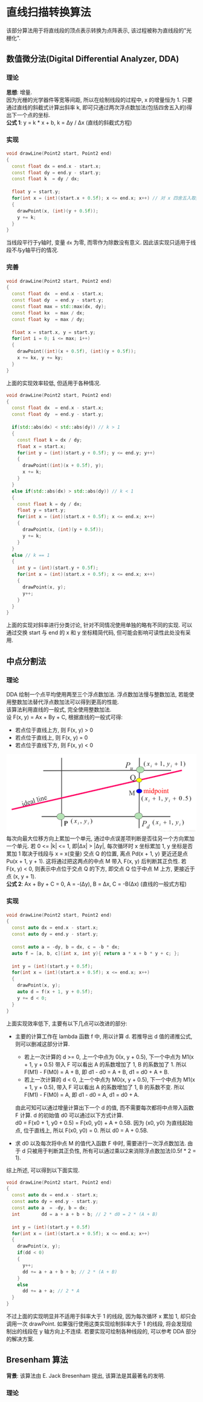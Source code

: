 # 直线扫描转换算法

该部分算法用于将直线段的顶点表示转换为点阵表示, 该过程被称为直线段的"光栅化".  

## 数值微分法(Digital Differential Analyzer, DDA)

### 理论
**思想**: 增量.  
因为光栅的光学器件等宽等间距, 所以在绘制线段的过程中, x 的增量恒为 1. 只要通过直线的斜截式计算出斜率 k, 即可只通过两次浮点数加法(包括四舍五入的)得出下一个点的坐标.  
**公式 1**: y = k * x + b, k = Δy / Δx (直线的斜截式方程)  

### 实现
```cpp
void drawLine(Point2 start, Point2 end)
{
  const float dx = end.x - start.x;
  const float dy = end.y - start.y;
  const float k  = dy / dx;

  float y = start.y;
  for(int x = (int)(start.x + 0.5f); x <= end.x; x++) // 对 x 四舍五入取整.  
  {
    drawPoint(x, (int)(y + 0.5f));
    y += k;
  }
}
```
当线段平行于y轴时, 变量 `dx` 为零, 而零作为除数没有意义. 因此该实现只适用于线段不与y轴平行的情况.  

### 完善
```cpp
void drawLine(Point2 start, Point2 end)
{
  const float dx  = end.x - start.x;
  const float dy  = end.y - start.y;
  const float max = std::max(dx, dy);
  const float kx  = max / dx;
  const float ky  = max / dy;

  float x = start.x, y = start.y;
  for(int i = 0; i <= max; i++)
  {
    drawPoint((int)(x + 0.5f), (int)(y + 0.5f));
    x += kx, y += ky;
  }
}
```
上面的实现效率较低, 但适用于各种情况.  

```cpp
void drawLine(Point2 start, Point2 end)
{
  const float dx  = end.x - start.x;
  const float dy  = end.y - start.y;
  
  if(std::abs(dx) < std::abs(dy)) // k > 1
  {
    const float k = dx / dy;
    float x = start.x;
    for(int y = (int)(start.y + 0.5f); y <= end.y; y++)
    {
      drawPoint((int)(x + 0.5f), y);
      x += k;
    }
  }
  else if(std::abs(dx) > std::abs(dy)) // k < 1
  {
    const float k = dy / dx;
    float y = start.y;
    for(int x = (int)(start.x + 0.5f); x <= end.x; x++)
    {
      drawPoint(x, (int)(y + 0.5f));
      y += k;
    }
  }
  else // k == 1
  {
    int y = (int)(start.y + 0.5f);
    for(int x = (int)(start.x + 0.5f); x <= end.x; x++)
    {
      drawPoint(x, y);
      y++;
    }
  }
}
```
上面的实现对斜率进行分类讨论, 针对不同情况使用单独的略有不同的实现. 可以通过交换 start 与 end 的 x 和 y 坐标精简代码, 但可能会影响可读性此处没有采用.  

## 中点分割法

### 理论
DDA 绘制一个点平均使用两至三个浮点数加法. 浮点数加法慢与整数加法, 若能使用整数加法替代浮点数加法可以得到更高的性能.  
该算法利用直线的一般式, 完全使用整数加法.  
设 F(x, y) = Ax + By + C, 根据直线的一般式可得:
- 若点位于直线上方, 则 F(x, y) > 0
- 若点位于直线上, 则 F(x, y) = 0
- 若点位于直线下方, 则 F(x, y) < 0

![Figure-0](assets/中点分割法.png)  
每次向最大位移方向上累加一个单元, 通过中点误差项判断是否往另一个方向累加一个单元. 若 0 <= |k| <= 1, 即|Δx| > |Δy|, 每次循环时 x 坐标累加 1, y 坐标是否累加 1 取决于线段与 x = x(变量) 交点 Q 的位置, 离点 Pd(x + 1, y) 更近还是点 Pu(x + 1, y + 1). 这将通过把这两点的中点 M 带入 F(x, y) 后判断其正负性. 若 F(x, y) < 0, 则表示中点位于交点 Q 的下方, 即交点 Q 位于中点 M 上方, 更接近于点 (x, y + 1).  
**公式 2**: Ax + By + C = 0, A = -(Δy), B = Δx, C = -B(Δx) (直线的一般式方程)  

### 实现
```cpp
void drawLine(Point2 start, Point2 end)
{
  const auto dx = end.x - start.x;
  const auto dy = end.y - start.y;

  const auto a = -dy, b = dx, c = -b * dx;
  auto f = [a, b, c](int x, int y){ return a * x + b * y + c; };

  int y = (int)(start.y + 0.5f);
  for(int x = (int)(start.x + 0.5f); x <= end.x; x++)
  {
    drawPoint(x, y);
    auto d = f(x + 1, y + 0.5f);
    y += d < 0;
  }
}
```
上面实现效率低下, 主要有以下几点可以改进的部分:
- 主要的计算工作在 lambda 函数 f 中, 用以计算 d. 若推导出 d 值的递推公式, 则可以删减这部分计算.  
  - 若上一次计算的 d >= 0, 上一个中点为 0(x, y + 0.5), 下一个中点为 M1(x + 1, y + 0.5) 带入 F 可以看出 A 的系数增加了 1, B 的系数加了 1. 所以 F(M1) - F(M0) = A + B, 即 d1 - d0 = A + B, d1 = d0 + A + B.
  - 若上一次计算的 d < 0, 上一个中点为 M0(x, y + 0.5), 下一个中点为 M1(x + 1, y + 0.5), 带入 F 可以看出 A 的系数增加了 1, B 的系数不变. 所以 F(M1) - F(M0) = A, 即 d1 - d0 = A, d1 = d0 + A.

  由此可知可以通过增量计算出下一个 d 的值, 而不需要每次都将中点带入函数 F 计算. d 的初始值 d0 可以通过以下方式计算.  
  d0 = F(x0 + 1, y0 + 0.5) = F(x0, y0) + A + 0.5B.
  因为 (x0, y0) 为直线起始点, 位于直线上, 所以 F(x0, y0) = 0. 所以 d0 = A + 0.5B.
- 求 d0 以及每次将中点 M 的值代入函数 F 中时, 需要进行一次浮点数加法. 由于 d 只被用于判断其正负性, 所有可以通过乘以2来消除浮点数加法(0.5f * 2 = 1).

综上所述, 可以得到以下面实现.
```cpp
void drawLine(Point2 start, Point2 end)
{
  const auto dx = end.x - start.x;
  const auto dy = end.y - start.y;
  const auto a  = -dy, b = dx;
  int        dd = a + a + b + b; // 2 * d0 = 2 * (A + B)
  
  int y = (int)(start.y + 0.5f)
  for(int x = (int)(start.x + 0.5f); x <= end.x; x++)
  {
    drawPoint(x, y);
    if(dd < 0)
    {
      y++;
      dd += a + a + b + b; // 2 * (A + B)
    }
    else
      dd += a + a; // 2 * A
  }
}
```
不过上面的实现明显并不适用于斜率大于 1 的线段, 因为每次循环 x 累加 1, 却只会调用一次 drawPoint. 如果强行使用这类实现绘制斜率大于 1 的线段, 将会发现绘制出的线段在 y 轴方向上不连续. 若要实现可绘制各种线段的, 可以参考 DDA 部分的解决方案.  

## Bresenham 算法
**背景**: 该算法由 E. Jack Bresenham 提出, 该算法是其最著名的发明.  

### 理论
